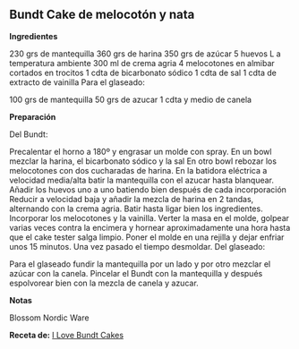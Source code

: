 ## Bundt Cake de melocotón y nata

**Ingredientes**

230 grs de mantequilla
360 grs de harina
350 grs de azúcar
5 huevos L a temperatura ambiente
300 ml de crema agria
4 melocotones en almibar cortados en trocitos
1 cdta de bicarbonato sódico
1 cdta de sal
1 cdta de extracto de vainilla
Para el glaseado:

100 grs de mantequilla
50 grs de azucar
1 cdta y medio de canela

**Preparación**

Del Bundt:

Precalentar el horno a 180º y engrasar un molde con spray.
En un bowl mezclar la harina, el bicarbonato sódico y la sal
En otro bowl rebozar los melocotones con dos cucharadas de harina.
En la batidora eléctrica a velocidad media/alta batir la mantequilla con el azucar hasta blanquear.
Añadir los huevos uno a uno batiendo bien después de cada incorporación
Reducir a velocidad baja y añadir la mezcla de harina en 2 tandas, alternando con la crema agria. Batir hasta ligar bien los ingredientes.
Incorporar los melocotones y la vainilla.
Verter la masa en el molde, golpear varias veces contra la encimera y hornear aproximadamente una hora hasta que el cake tester salga limpio.
Poner el molde en una rejilla y dejar enfriar unos 15 minutos. Una vez pasado el tiempo desmoldar.
Del glaseado:

Para el glaseado fundir la mantequilla por un lado y por otro mezclar el azúcar con la canela.
Pincelar el Bundt con la mantequilla y después espolvorear bien con la mezcla de canela y azucar.

**Notas**

Blossom Nordic Ware

**Receta de:** [I Love Bundt Cakes](http://ilovebundtcakes.blogspot.com.es/2015/02/bundt-cake-de-melocotones-con-nata.html)